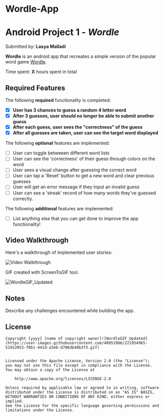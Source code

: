 # Wordle-App

# Android Project 1 - *Wordle*

Submitted by: **Lasya Malladi**

**Wordle** is an android app that recreates a simple version of the popular word game [Wordle](https://www.nytimes.com/games/wordle/index.html). 

Time spent: **X** hours spent in total

## Required Features

The following **required** functionality is completed:

- [X] **User has 3 chances to guess a random 4 letter word**
- [X] **After 3 guesses, user should no longer be able to submit another guess**
- [X] **After each guess, user sees the "correctness" of the guess**
- [X] **After all guesses are taken, user can see the target word displayed**

The following **optional** features are implemented:

- [ ] User can toggle betweeen different word lists
- [ ] User can see the 'correctness' of their guess through colors on the word 
- [ ] User sees a visual change after guessing the correct word
- [ ] User can tap a 'Reset' button to get a new word and clear previous guesses
- [ ] User will get an error message if they input an invalid guess
- [ ] User can see a 'streak' record of how many words they've guessed correctly.

The following **additional** features are implemented:

* [ ] List anything else that you can get done to improve the app functionality!

## Video Walkthrough

Here's a walkthrough of implemented user stories:

<img src='"https://submissions.us-east-1.linodeobjects.com/and102/QeCPa5Tu.gif"' title='Video Walkthrough' width='' alt='Video Walkthrough' />


GIF created with ScreenToGIF tool.


![WordleGIF_Updated](https://user-images.githubusercontent.com/40951986/221955027-5def0289-c37a-4d05-bcb2-c90b0f62767a.gif)

## Notes

Describe any challenges encountered while building the app.

## License

    Copyright [yyyy] [name of copyright owner]![WordleGIF_Updated](https://user-images.githubusercontent.com/40951986/221954965-51922053-f8b1-441d-a3eb-d706db40b3f3.gif)


    Licensed under the Apache License, Version 2.0 (the "License");
    you may not use this file except in compliance with the License.
    You may obtain a copy of the License at

        http://www.apache.org/licenses/LICENSE-2.0

    Unless required by applicable law or agreed to in writing, software
    distributed under the License is distributed on an "AS IS" BASIS,
    WITHOUT WARRANTIES OR CONDITIONS OF ANY KIND, either express or implied.
    See the License for the specific language governing permissions and
    limitations under the License.
